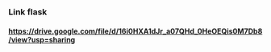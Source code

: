 ### Link flask
#### https://drive.google.com/file/d/16i0HXA1dJr_a07QHd_0HeOEQis0M7Db8/view?usp=sharing
